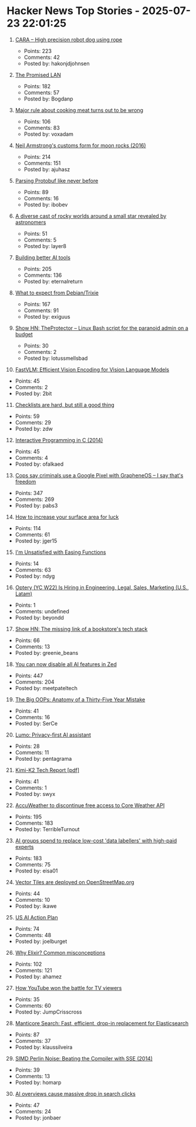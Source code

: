 # Hacker News Top Stories - 2025-07-23 22:01:25

1. [CARA – High precision robot dog using rope](https://www.aaedmusa.com/projects/cara)
   - Points: 223
   - Comments: 42
   - Posted by: hakonjdjohnsen

2. [The Promised LAN](https://tpl.house/)
   - Points: 182
   - Comments: 57
   - Posted by: Bogdanp

3. [Major rule about cooking meat turns out to be wrong](https://www.seriouseats.com/meat-resting-science-11776272)
   - Points: 106
   - Comments: 83
   - Posted by: voxadam

4. [Neil Armstrong's customs form for moon rocks (2016)](https://magazine.uc.edu/editors_picks/recent_features/armstrong/moonrocks.html)
   - Points: 214
   - Comments: 151
   - Posted by: ajuhasz

5. [Parsing Protobuf like never before](https://mcyoung.xyz/2025/07/16/hyperpb/)
   - Points: 89
   - Comments: 16
   - Posted by: ibobev

6. [A diverse cast of rocky worlds around a small star revealed by astronomers](https://nouvelles.umontreal.ca/en/article/2025/07/22/a-udem-team-confirms-a-fifth-potentially-habitable-planet-around-l-98-59-a-red-dwarf-35-l/)
   - Points: 51
   - Comments: 5
   - Posted by: layer8

7. [Building better AI tools](https://hazelweakly.me/blog/stop-building-ai-tools-backwards/)
   - Points: 205
   - Comments: 136
   - Posted by: eternalreturn

8. [What to expect from Debian/Trixie](https://michael-prokop.at/blog/2025/07/20/what-to-expect-from-debian-trixie-newintrixie/)
   - Points: 167
   - Comments: 91
   - Posted by: exiguus

9. [Show HN: TheProtector – Linux Bash script for the paranoid admin on a budget](https://github.com/IHATEGIVINGAUSERNAME/theProtector)
   - Points: 30
   - Comments: 2
   - Posted by: lotussmellsbad

10. [FastVLM: Efficient Vision Encoding for Vision Language Models](https://machinelearning.apple.com/research/fast-vision-language-models)
   - Points: 45
   - Comments: 2
   - Posted by: 2bit

11. [Checklists are hard, but still a good thing](https://utcc.utoronto.ca/~cks/space/blog/sysadmin/ChecklistsAreHardButGood)
   - Points: 59
   - Comments: 29
   - Posted by: zdw

12. [Interactive Programming in C (2014)](https://nullprogram.com/blog/2014/12/23/)
   - Points: 45
   - Comments: 4
   - Posted by: ofalkaed

13. [Cops say criminals use a Google Pixel with GrapheneOS – I say that's freedom](https://www.androidauthority.com/why-i-use-grapheneos-on-pixel-3575477/)
   - Points: 347
   - Comments: 269
   - Posted by: pabs3

14. [How to increase your surface area for luck](https://usefulfictions.substack.com/p/how-to-increase-your-surface-area)
   - Points: 114
   - Comments: 61
   - Posted by: jger15

15. [I'm Unsatisfied with Easing Functions](https://www.davepagurek.com/blog/easing-functions/)
   - Points: 14
   - Comments: 63
   - Posted by: ndyg

16. [Optery (YC W22) Is Hiring in Engineering, Legal, Sales, Marketing (U.S., Latam)](https://www.optery.com/careers/)
   - Points: 1
   - Comments: undefined
   - Posted by: beyondd

17. [Show HN: The missing link of a bookstore's tech stack](https://bookhead.net/)
   - Points: 66
   - Comments: 13
   - Posted by: greenie_beans

18. [You can now disable all AI features in Zed](https://zed.dev/blog/disable-ai-features)
   - Points: 447
   - Comments: 204
   - Posted by: meetpateltech

19. [The Big OOPs: Anatomy of a Thirty-Five Year Mistake](https://www.computerenhance.com/p/the-big-oops-anatomy-of-a-thirty)
   - Points: 41
   - Comments: 16
   - Posted by: SerCe

20. [Lumo: Privacy-first AI assistant](https://proton.me/blog/lumo-ai)
   - Points: 28
   - Comments: 11
   - Posted by: pentagrama

21. [Kimi-K2 Tech Report [pdf]](https://github.com/MoonshotAI/Kimi-K2/blob/main/tech_report.pdf)
   - Points: 41
   - Comments: 1
   - Posted by: swyx

22. [AccuWeather to discontinue free access to Core Weather API](https://developer.accuweather.com/new-portal)
   - Points: 195
   - Comments: 183
   - Posted by: TerribleTurnout

23. [AI groups spend to replace low-cost 'data labellers' with high-paid experts](https://www.ft.com/content/e17647f0-4c3b-49b4-a031-b56158bbb3b8)
   - Points: 183
   - Comments: 75
   - Posted by: eisa01

24. [Vector Tiles are deployed on OpenStreetMap.org](https://blog.openstreetmap.org/2025/07/22/vector-tiles-are-deployed-on-openstreetmap-org/)
   - Points: 44
   - Comments: 10
   - Posted by: ikawe

25. [US AI Action Plan](https://www.ai.gov/action-plan)
   - Points: 74
   - Comments: 48
   - Posted by: joelburget

26. [Why Elixir? Common misconceptions](https://matthewsinclair.com/blog/0181-why-elixir)
   - Points: 102
   - Comments: 121
   - Posted by: ahamez

27. [How YouTube won the battle for TV viewers](https://www.wsj.com/business/media/how-youtube-won-the-battle-for-tv-viewers-346d05b8)
   - Points: 35
   - Comments: 60
   - Posted by: JumpCrisscross

28. [Manticore Search: Fast, efficient, drop-in replacement for Elasticsearch](https://github.com/manticoresoftware/manticoresearch)
   - Points: 87
   - Comments: 37
   - Posted by: klaussilveira

29. [SIMD Perlin Noise: Beating the Compiler with SSE (2014)](https://scallywag.software/vim/blog/simd-perlin-noise-i)
   - Points: 39
   - Comments: 13
   - Posted by: homarp

30. [AI overviews cause massive drop in search clicks](https://arstechnica.com/ai/2025/07/research-shows-google-ai-overviews-reduce-website-clicks-by-almost-half/)
   - Points: 47
   - Comments: 24
   - Posted by: jonbaer

